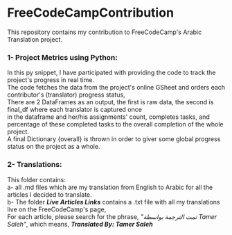 # FreeCodeCampContribution  
This repository contains my contribution to FreeCodeCamp's Arabic Translation project.  
### 1- Project Metrics using Python:  
In this py snippet, I have participated with providing the code to track the project's progress in real time.  
The code fetches the data from the project's online GSheet and orders each contributor's (translator) progress status,  
There are 2 DataFrames as an output, the first is raw data, the second is final_df where each translator is captured once  
in the dataframe and her/his assignments' count, completes tasks, and percentage of these completed tasks to the overall completion of the whole project.  
A final Dictionary {overall} is thrown in order to giver some global progress status on the project as a whole.  
  
### 2- Translations:  
This folder contains:  
a- all .md files which are my translation from English to Arabic for all the articles I decided to translate.  
b- The folder ***Live Articles Links*** contains a .txt file with all my translations live on the FreeCodeCamp's page,  
For each article, please search for the phrase, *"تمت الترجمة بواسطة Tamer Saleh"*, which means, ***Translated By: Tamer Saleh***  
